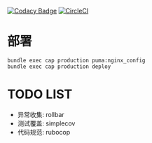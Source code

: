 [![Codacy Badge](https://api.codacy.com/project/badge/Grade/43de7e8c15ca45d798a79cd9afdb1ff8)](https://app.codacy.com/app/icbd/secretube.com?utm_source=github.com&utm_medium=referral&utm_content=icbd/secretube.com&utm_campaign=Badge_Grade_Settings)
[![CircleCI](https://circleci.com/gh/icbd/secretube.com/tree/master.svg?style=svg)](https://circleci.com/gh/icbd/secretube.com/tree/master)

# 部署

```
bundle exec cap production puma:nginx_config
bundle exec cap production deploy
```

# TODO LIST

- 异常收集: rollbar
- 测试覆盖: simplecov
- 代码规范: rubocop